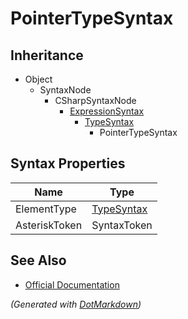 # PointerTypeSyntax

## Inheritance

* Object
  * SyntaxNode
    * CSharpSyntaxNode
      * [ExpressionSyntax](ExpressionSyntax.md)
        * [TypeSyntax](TypeSyntax.md)
          * PointerTypeSyntax

## Syntax Properties

| Name          | Type                        |
| ------------- | --------------------------- |
| ElementType   | [TypeSyntax](TypeSyntax.md) |
| AsteriskToken | SyntaxToken                 |

## See Also

* [Official Documentation](https://docs.microsoft.com/en-us/dotnet/api/microsoft.codeanalysis.csharp.syntax.pointertypesyntax)


*\(Generated with [DotMarkdown](http://github.com/JosefPihrt/DotMarkdown)\)*